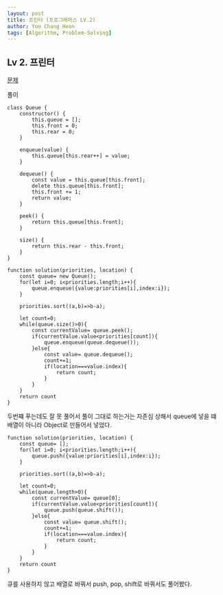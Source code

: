 ```yaml
---
layout: post
title: 프린터 (프로그래머스 LV.2)
author: Yoo Chang Heon
tags: [Algorithm, Problem-Solving]
---
```


## Lv 2. 프린터

[문제](https://programmers.co.kr/learn/courses/30/lessons/42587)

풀이

    class Queue {
        constructor() {
            this.queue = [];
            this.front = 0;
            this.rear = 0;
        }

        enqueue(value) {
            this.queue[this.rear++] = value;
        }

        dequeue() {
            const value = this.queue[this.front];
            delete this.queue[this.front];
            this.front += 1;
            return value;
        }

        peek() {
            return this.queue[this.front];
        }

        size() {
            return this.rear - this.front;
        }
    }

    function solution(priorities, location) {
        const queue= new Queue();
        for(let i=0; i<priorities.length;i++){
            queue.enqueue({value:priorities[i],index:i});
        }

        priorities.sort((a,b)=>b-a);

        let count=0;
        while(queue.size()>0){
            const currentValue= queue.peek();
            if(currentValue.value<priorities[count]){
                queue.enqueue(queue.dequeue());
            }else{
                const value= queue.dequeue();
                count+=1;
                if(location===value.index){
                    return count;
                }
            }
        }
        return count
    }

두번쨰 푸는데도 잘 못 풀어서 풀이 그대로 하는거는 자존심 상해서 queue에 넣을 떄 배열이 아니라 Object로 만들어서 넣었다.

    function solution(priorities, location) {
        const queue= [];
        for(let i=0; i<priorities.length;i++){
            queue.push({value:priorities[i],index:i});
        }

        priorities.sort((a,b)=>b-a);

        let count=0;
        while(queue.length>0){
            const currentValue= queue[0];
            if(currentValue.value<priorities[count]){
                queue.push(queue.shift());
            }else{
                const value= queue.shift();
                count+=1;
                if(location===value.index){
                    return count;
                }
            }
        }
        return count
    }

큐를 사용하지 않고 배열로 바꿔서 push, pop, shift로 바꿔서도 풀어봤다.
